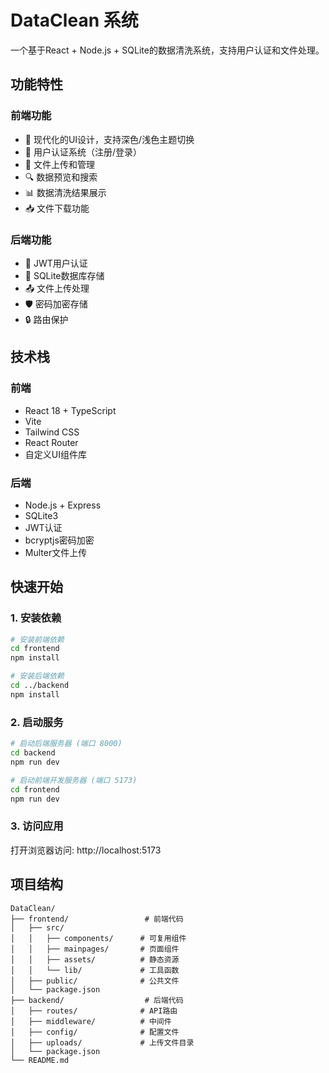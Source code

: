 # DataClean 系统

一个基于React + Node.js + SQLite的数据清洗系统，支持用户认证和文件处理。

## 功能特性

### 前端功能
- 🎨 现代化的UI设计，支持深色/浅色主题切换
- 👤 用户认证系统（注册/登录）
- 📁 文件上传和管理
- 🔍 数据预览和搜索
- 📊 数据清洗结果展示
- 📥 文件下载功能

### 后端功能
- 🔐 JWT用户认证
- 💾 SQLite数据库存储
- 📤 文件上传处理
- 🛡️ 密码加密存储
- 🔒 路由保护

## 技术栈

### 前端
- React 18 + TypeScript
- Vite
- Tailwind CSS
- React Router
- 自定义UI组件库

### 后端
- Node.js + Express
- SQLite3
- JWT认证
- bcryptjs密码加密
- Multer文件上传

## 快速开始

### 1. 安装依赖

```bash
# 安装前端依赖
cd frontend
npm install

# 安装后端依赖
cd ../backend
npm install
```

### 2. 启动服务

```bash
# 启动后端服务器 (端口 8000)
cd backend
npm run dev

# 启动前端开发服务器 (端口 5173)
cd frontend
npm run dev
```

### 3. 访问应用

打开浏览器访问: http://localhost:5173

## 项目结构

```
DataClean/
├── frontend/                 # 前端代码
│   ├── src/
│   │   ├── components/      # 可复用组件
│   │   ├── mainpages/       # 页面组件
│   │   ├── assets/          # 静态资源
│   │   └── lib/             # 工具函数
│   ├── public/              # 公共文件
│   └── package.json
├── backend/                  # 后端代码
│   ├── routes/              # API路由
│   ├── middleware/          # 中间件
│   ├── config/              # 配置文件
│   ├── uploads/             # 上传文件目录
│   └── package.json
└── README.md
```

